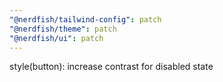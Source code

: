 ```yaml
---
"@nerdfish/tailwind-config": patch
"@nerdfish/theme": patch
"@nerdfish/ui": patch
---
```


style(button): increase contrast for disabled state
